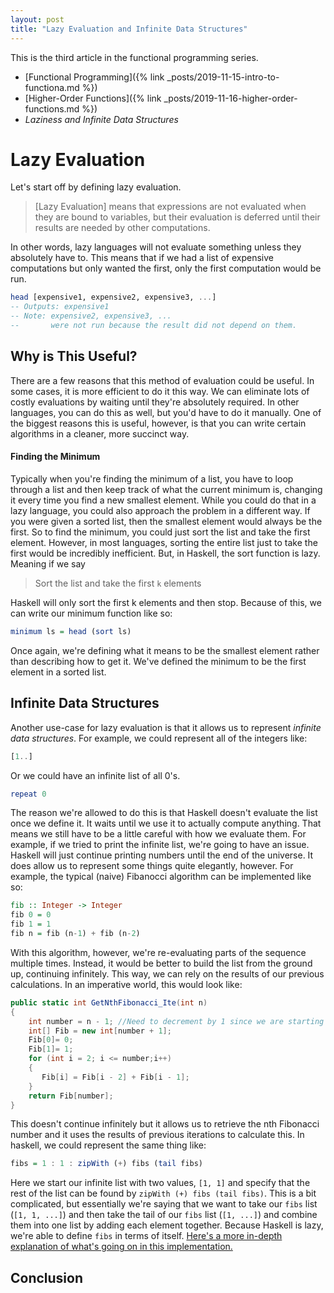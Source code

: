 ```yaml
---
layout: post
title: "Lazy Evaluation and Infinite Data Structures"
---
```


This is the third article in the functional programming series.

- [Functional Programming]({% link _posts/2019-11-15-intro-to-functiona.md %})
- [Higher-Order Functions]({% link _posts/2019-11-16-higher-order-functions.md %})
- *Laziness and Infinite Data Structures*

# Lazy Evaluation

Let's start off by defining lazy evaluation.

>  [Lazy Evaluation] means that expressions are not evaluated when they are bound to variables, but their evaluation is deferred until their results are needed by other computations.

In other words, lazy languages will not evaluate something unless they absolutely have to. This means that if we had a list of expensive computations but only wanted the first, only the first computation would be run.

```haskell
head [expensive1, expensive2, expensive3, ...]
-- Outputs: expensive1 
-- Note: expensive2, expensive3, ... 
--       were not run because the result did not depend on them. 
```

## Why is This Useful?

There are a few reasons that this method of evaluation could be useful. In some cases, it is more efficient to do it this way. We can eliminate lots of costly evaluations by waiting until they're absolutely required. In other languages, you can do this as well, but you'd have to do it manually. One of the biggest reasons this is useful, however, is that you can write certain algorithms in a cleaner, more succinct way. 

#### Finding the Minimum

Typically when you're finding the minimum of a list, you have to loop through a list and then keep track of what the current minimum is, changing it every time you find a new smallest element. While you could do that in a lazy language, you could also approach the problem in a different way. If you were given a sorted list, then the smallest element would always be the first. So to find the minimum, you could just sort the list and take the first element. However, in most languages, sorting the entire list just to take the first would be incredibly inefficient. But, in Haskell, the sort function is lazy. Meaning if we say 

> Sort the list and take the first `k` elements

Haskell will only sort the first k elements and then stop. Because of this, we can write our minimum function like so:

```haskell
minimum ls = head (sort ls)
```

Once again, we're defining what it means to be the smallest element rather than describing how to get it. We've defined the minimum to be the first element in a sorted list. 


## Infinite Data Structures

Another use-case for lazy evaluation is that it allows us to represent *infinite data structures*. For example, we could represent all of the integers like:

```haskell 
[1..]
```

Or we could have an infinite list of all 0's.

```haskell
repeat 0
```

The reason we're allowed to do this is that Haskell doesn't evaluate the list once we define it. It waits until we use it to actually compute anything. That means we still have to be a little careful with how we evaluate them. For example, if we tried to print the infinite list, we're going to have an issue. Haskell will just continue printing numbers until the end of the universe. It does allow us to represent some things quite elegantly, however. For example, the typical (naive) Fibanocci algorithm can be implemented like so:

```haskell
fib :: Integer -> Integer
fib 0 = 0
fib 1 = 1
fib n = fib (n-1) + fib (n-2)
```

With this algorithm, however, we're re-evaluating parts of the sequence multiple times. Instead, it would be better to build the list from the ground up, continuing infinitely. This way, we can rely on the results of our previous calculations. In an imperative world, this would look like:

```csharp
public static int GetNthFibonacci_Ite(int n)  
{  
    int number = n - 1; //Need to decrement by 1 since we are starting from 0  
    int[] Fib = new int[number + 1];  
    Fib[0]= 0;  
    Fib[1]= 1;  
    for (int i = 2; i <= number;i++)  
    {  
       Fib[i] = Fib[i - 2] + Fib[i - 1];  
    }  
    return Fib[number];  
} 
```
This doesn't continue infinitely but it allows us to retrieve the nth Fibonacci number and it uses the results of previous iterations to calculate this. In haskell, we could represent the same thing like:

```haskell
fibs = 1 : 1 : zipWith (+) fibs (tail fibs)
```

Here we start our infinite list with two values, `[1, 1]` and specify that the rest of the list can be found by `zipWith (+) fibs (tail fibs)`. This is a bit complicated, but essentially we're saying that we want to take our `fibs` list (`[1, 1, ...]`) and then take the tail of our `fibs` list (`[1, ...]`) and combine them into one list by adding each element together. Because Haskell is lazy, we're able to define `fibs` in terms of itself. 
[Here's a more in-depth explanation of what's going on in this implementation.](https://stackoverflow.com/questions/1105765/generating-fibonacci-numbers-in-haskell)

## Conclusion
